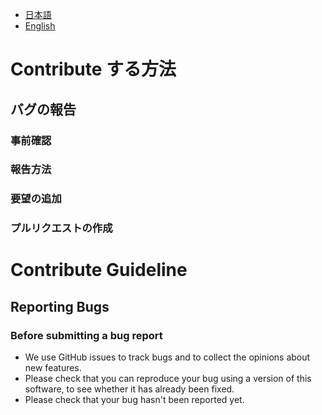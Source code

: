 - [日本語](#ja)
- [English](#en)

# Contribute する方法<a name="ja">

## バグの報告

### 事前確認

### 報告方法

### 要望の追加

### プルリクエストの作成

# Contribute Guideline<a name="en">

## Reporting Bugs

### Before submitting a bug report

- We use GitHub issues to track bugs and to collect the opinions about new features.
- Please check that you can reproduce your bug using a version of this software, to see whether it has already been fixed.
- Please check that your bug hasn't been reported yet.
